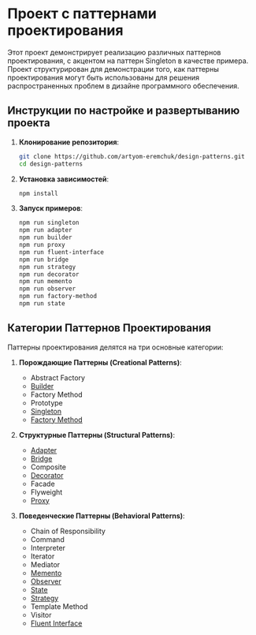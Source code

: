 # Проект с паттернами проектирования

Этот проект демонстрирует реализацию различных паттернов проектирования, с акцентом на паттерн Singleton в качестве примера. Проект структурирован для демонстрации того, как паттерны проектирования могут быть использованы для решения распространенных проблем в дизайне программного обеспечения.

## Инструкции по настройке и развертыванию проекта

1. **Клонирование репозитория**:

   ```bash
   git clone https://github.com/artyom-eremchuk/design-patterns.git
   cd design-patterns
   ```

2. **Установка зависимостей**:

   ```bash
   npm install
   ```

3. **Запуск примеров**:
   ```bash
   npm run singleton
   npm run adapter
   npm run builder
   npm run proxy
   npm run fluent-interface
   npm run bridge
   npm run strategy
   npm run decorator
   npm run memento
   npm run observer
   npm run factory-method
   npm run state
   ```

## Категории Паттернов Проектирования

Паттерны проектирования делятся на три основные категории:

1. **Порождающие Паттерны (Creational Patterns)**:

   - Abstract Factory
   - [Builder](src/creational/builder/builder.md)
   - Factory Method
   - Prototype
   - [Singleton](src/creational/singleton/singleton.md)
   - [Factory Method](src/creational/factory-method/factory-method.md)

2. **Структурные Паттерны (Structural Patterns)**:

   - [Adapter](src/structural/adapter/adapter.md)
   - [Bridge](src/structural/bridge/bridge.md)
   - Composite
   - [Decorator](src/structural/decorator/decorator.md)
   - Facade
   - Flyweight
   - [Proxy](src/structural/proxy/proxy.md)

3. **Поведенческие Паттерны (Behavioral Patterns)**:

   - Chain of Responsibility
   - Command
   - Interpreter
   - Iterator
   - Mediator
   - [Memento](src/behavioral/memento/memento.md)
   - [Observer](src/behavioral/observer/observer.md)
   - [State](src/behavioral/state/state.md)
   - [Strategy](src/behavioral/strategy/strategy.md)
   - Template Method
   - Visitor
   - [Fluent Interface](src/behavioral/fluent-interface/fluent-interface.md)
